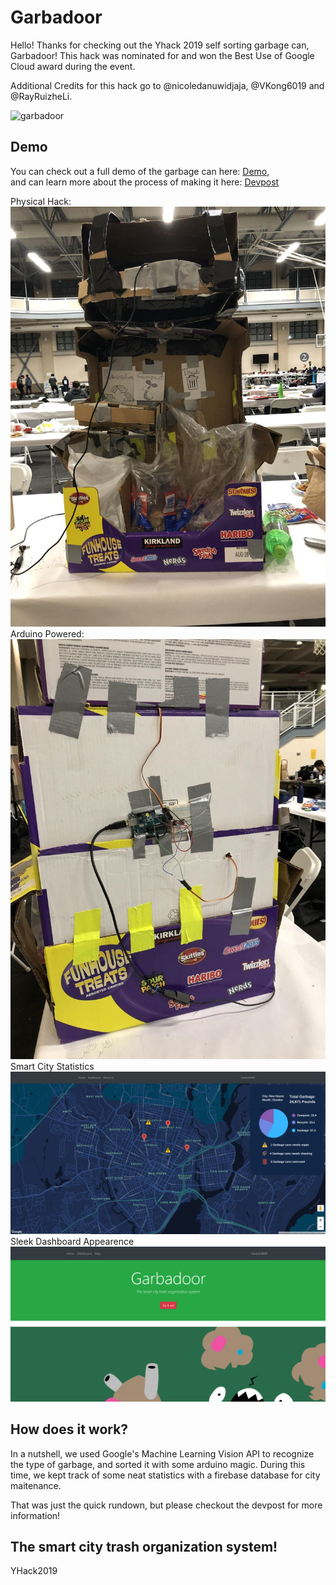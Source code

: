 # Garbadoor
Hello! Thanks for checking out the Yhack 2019 self sorting garbage can, Garbadoor!
This hack was nominated for and won the Best Use of Google Cloud award during the event.

Additional Credits for this hack go to @nicoledanuwidjaja, @VKong6019 and @RayRuizheLi.

![garbadoor](https://camo.githubusercontent.com/94d63a46fbceb8cb9de7b4a9f3b35f388c493308/687474703a2f2f7374617469632e706f6b656d6f6e706574732e636f6d2f696d616765732f6d6f6e73746572732d696d616765732d3830302d3830302f383536392d4d6567612d476172626f646f722e706e67)

## Demo
You can check out a full demo of the garbage can here:
[Demo](https://www.youtube.com/watch?v=qmpBA5ZwOQA&feature=emb_logo),  
and can learn more about the process of making it here: 
[Devpost](https://devpost.com/software/garbadoor)  

  Physical Hack:
![Physical Hack](demo/pic01.jpg)
  Arduino Powered:
![Arduino Powered](demo/pic03.jpg)
  Smart City Statistics
![Smart City Statistics](demo/pic02.png)
  Sleek Dashboard Appearence
![Sleek Dashboard Appearence](demo/pic04.png)

## How does it work?

In a nutshell, we used Google's Machine Learning Vision API to recognize
the type of garbage, and sorted it with some arduino magic. During this time,
we kept track of some neat statistics with a firebase database for city maitenance.

That was just the quick rundown, but please checkout the devpost for more information!

## The smart city trash organization system!

YHack2019
